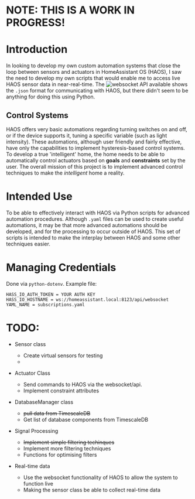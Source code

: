 # NOTE: THIS IS A WORK IN PROGRESS!

# Introduction
In looking to develop my own custom automation systems that close the loop between sensors and actuators in HomeAssistant OS (HAOS), I saw the need to develop my own scripts that would enable me to access live HAOS sensor data in near-real-time. The ![websocket](https://developers.home-assistant.io/docs/api/websocket/#validate-config) API available shows the `.json` format for communicating with HAOS, but there didn't seem to be anything for doing this using Python. 

## Control Systems
HAOS offers very basic automations regarding turning switches on and off, or if the device supports it, tuning a specific variable (such as light intensity). These automations, although user friendly and fairly effective, have only the capabilities to implement hysteresis-based control systems. To develop a true 'intelligent' home, the home needs to be able to automatically control actuators based on **goals** and **constraints** set by the user. The overall mission of this project is to implement advanced control techniques to make the *intelligent* home a reality. 

# Intended Use
To be able to effectively interact with HAOS via Python scripts for advanced automation procedures. Although `.yaml` files can be used to create useful automations, it may be that more advanced automations should be developed, and for the processing to occur outside of HAOS. This set of scripts is intended to make the interplay between HAOS and some other techniques easier.

# Managing Credentials

Done via `python-dotenv`. Example file:
```
HASS_IO_AUTH_TOKEN = YOUR AUTH KEY
HASS_IO_HOSTNAME = ws://homeassistant.local:8123/api/websocket
YAML_NAME = subscriptions.yaml
```

# TODO:
- Sensor class
    - Create virtual sensors for testing
    - 

- Actuator Class
    - Send commands to HAOS via the websocket/api.
    - Implement constraint attributes

- DatabaseManager class
    - ~~pull data from TimescaleDB~~
    - Get list of database components from TimescaleDB

- Signal Processing
    - ~~Implement simple filtering techinques~~
    - Implement more filtering techniques
    - Functions for optimising filters

- Real-time data
    - Use the websocket functionality of HAOS to allow the system to function live
    - Making the sensor class be able to collect real-time data

